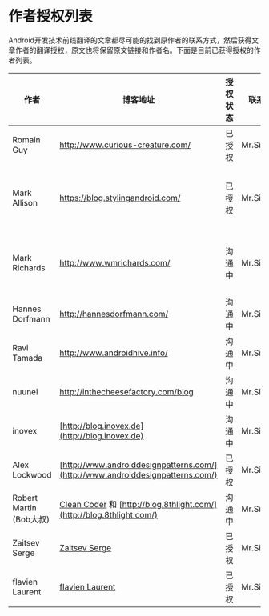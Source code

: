 # 作者授权列表
Android开发技术前线翻译的文章都尽可能的找到原作者的联系方式，然后获得文章作者的翻译授权，原文也将保留原文链接和作者名。下面是目前已获得授权的作者列表。

|  作者  | 博客地址 |  授权状态  | 联系人  |备注 |
|-------|---------|-----------|-----------|--------|
| Romain Guy | http://www.curious-creature.com/ | 已授权 | Mr.Simple | email |
| Mark Allison | https://blog.stylingandroid.com/ | 已授权 | Mr.Simple| 需要遵循Creative Commons [Attribution-NonCommercial-ShareAlike 4.0 International](http://creativecommons.org/licenses/by-nc-sa/4.0/) 协议 |
| Mark Richards | http://www.wmrichards.com/ | 沟通中 | Mr.Simple|  翻译的是《软件架构模式》免费电子书，需要跟O‘Reilly的编辑沟通 |
| Hannes Dorfmann | http://hannesdorfmann.com/ | 沟通中 | Mr.Simple|  g+沟通中 |
| Ravi Tamada | http://www.androidhive.info/ | 沟通中 | Mr.Simple|  g+沟通中 |
| nuunei | http://inthecheesefactory.com/blog | 沟通中 | Mr.Simple|  博客留言沟通中 |
| inovex | [http://blog.inovex.de](http://blog.inovex.de) | 沟通中 | Mr.Simple|  facebook留言沟通中 |
| Alex Lockwood | [http://www.androiddesignpatterns.com/](http://www.androiddesignpatterns.com/) | 已授权 | Mr.Simple|  google+ |
| Robert Martin (Bob大叔) | [Clean Coder](https://sites.google.com/site/unclebobconsultingllc/) 和 [http://blog.8thlight.com/](http://blog.8thlight.com/) | 沟通中 | Mr.Simple|  沟通中 |
| Zaitsev Serge | [Zaitsev Serge](http://zserge.com/blog.html)  | 已授权 | Mr.Simple|  沟通中 |
| flavien Laurent | [flavien Laurent](http://flavienlaurent.com/)  | 已授权 | Mr.Simple|  沟通中 |

